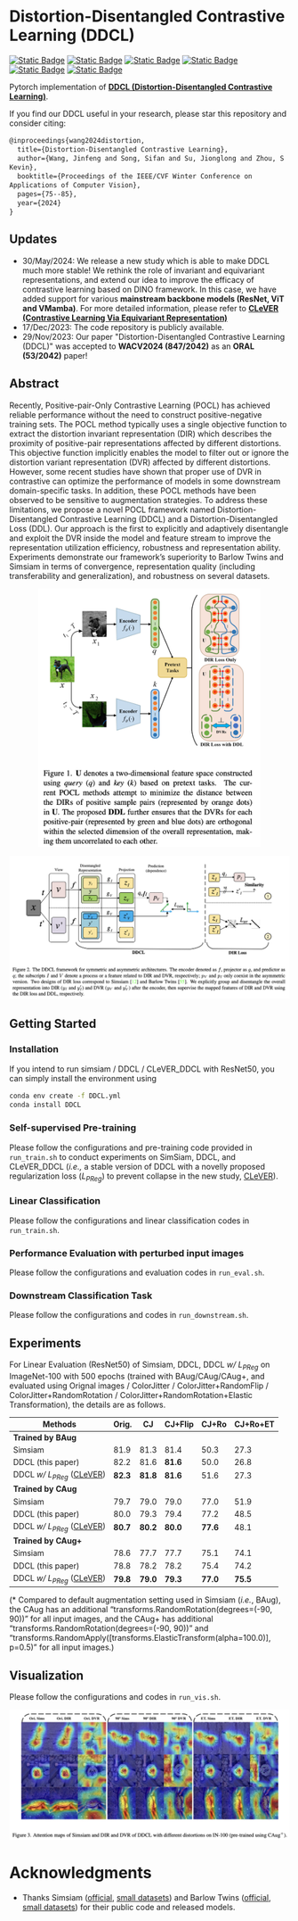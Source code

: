 # Distortion-Disentangled Contrastive Learning (DDCL)

[![Static Badge](https://img.shields.io/badge/WACV-2024-blue)](https://wacv2024.thecvf.com/)
[![Static Badge](https://img.shields.io/badge/DDCL-WACV2024-b31b1b)](https://openaccess.thecvf.com/content/WACV2024/html/Wang_Distortion-Disentangled_Contrastive_Learning_WACV_2024_paper.html)
[![Static Badge](https://img.shields.io/badge/DDCL-PDF-pink)](https://openaccess.thecvf.com/content/WACV2024/papers/Wang_Distortion-Disentangled_Contrastive_Learning_WACV_2024_paper.pdf)
[![Static Badge](https://img.shields.io/badge/Python-3.8.13-blue)]()
[![Static Badge](https://img.shields.io/badge/PyTorch-1.13.0-orange)]()
[![Static Badge](https://img.shields.io/badge/cudatoolkit-11.3.1-1f5e96)]()

Pytorch implementation of **[DDCL (Distortion-Disentangled Contrastive Learning)](https://openaccess.thecvf.com/content/WACV2024/papers/Wang_Distortion-Disentangled_Contrastive_Learning_WACV_2024_paper.pdf)**.

If you find our DDCL useful in your research, please star this repository and consider citing:

```
@inproceedings{wang2024distortion,
  title={Distortion-Disentangled Contrastive Learning},
  author={Wang, Jinfeng and Song, Sifan and Su, Jionglong and Zhou, S Kevin},
  booktitle={Proceedings of the IEEE/CVF Winter Conference on Applications of Computer Vision},
  pages={75--85},
  year={2024}
}
```

## Updates

- 30/May/2024: We release a new study which is able to make DDCL much more stable! We rethink the role of invariant and equivariant representations, and extend our idea to improve the efficacy of contrastive learning based on DINO framework. In this case, we have added support for various **mainstream backbone models (ResNet, ViT and VMamba)**. For more detailed information, please refer to **[CLeVER (Contrastive Learning Via Equivariant Representation)](https://github.com/SifanSong/CLeVER)**
- 17/Dec/2023: The code repository is publicly available.
- 29/Nov/2023: Our paper "Distortion-Disentangled Contrastive Learning (DDCL)" was accepted to **WACV2024 (847/2042)** as an **ORAL (53/2042)** paper!

## Abstract

Recently, Positive-pair-Only Contrastive Learning (POCL) has achieved reliable performance without the need to construct positive-negative training sets. The POCL method typically uses a single objective function to extract the distortion invariant representation (DIR) which describes the proximity of positive-pair representations affected by different distortions. This objective function implicitly enables the model to filter out or ignore the distortion variant representation (DVR) affected by different distortions. However, some recent studies have shown that proper use of DVR in contrastive can optimize the performance of models in some downstream domain-specific tasks. In addition, these POCL methods have been observed to be sensitive to augmentation strategies. To address these limitations, we propose a novel POCL framework named Distortion-Disentangled Contrastive Learning (DDCL) and a Distortion-Disentangled Loss (DDL). Our approach is the first to explicitly and adaptively disentangle and exploit the DVR inside the model and feature stream to improve the representation utilization efficiency, robustness and representation ability. Experiments demonstrate our framework’s superiority to Barlow Twins and Simsiam in terms of convergence, representation quality (including transferability and generalization), and robustness on several datasets.

<p align="center">
  <img src="Figures/DDCL_1.png" alt="DDCL1" width="400" />
</p>
<p align="center">
  <img src="Figures/DDCL_2.png" alt="DDCL2" />
</p>


## Getting Started

### Installation

If you intend to run simsiam / DDCL / CLeVER_DDCL with ResNet50, you can simply install the environment using

```bash
conda env create -f DDCL.yml
conda install DDCL
```

### Self-supervised Pre-training

Please follow the configurations and pre-training code provided in `run_train.sh` to conduct experiments on SimSiam, DDCL, and CLeVER_DDCL (*i.e.,* a stable version of DDCL with a novelly proposed regularization loss (*L<sub>PReg</sub>*) to prevent collapse in the new study, [CLeVER](https://github.com/SifanSong/CLeVER)).

### Linear Classification

Please follow the configurations and linear classification codes in `run_train.sh`.

### Performance Evaluation with perturbed input images

Please follow the configurations and evaluation codes in `run_eval.sh`.

### Downstream Classification Task

Please follow the configurations and codes in `run_downstream.sh`.

## Experiments

For Linear Evaluation (ResNet50) of Simsiam, DDCL, DDCL *w/ L<sub>PReg</sub>* on ImageNet-100 with 500 epochs (trained with BAug/CAug/CAug+, and evaluated using Orignal images / ColorJitter / ColorJitter+RandomFlip / ColorJitter+RandomRotation / ColorJitter+RandomRotation+Elastic Transformation), the details are as follows.

| Methods                                                      | Orig.    | CJ       | CJ+Flip  | CJ+Ro    | CJ+Ro+ET |
| ------------------------------------------------------------ | -------- | -------- | -------- | -------- | -------- |
| **Trained by BAug**                                          |          |          |          |          |          |
| Simsiam                                                      | 81.9     | 81.3     | 81.4     | 50.3     | 27.3     |
| DDCL (this paper)                                            | 82.2     | 81.6     | **81.6** | 50.0     | 26.8     |
| DDCL *w/ L<sub>PReg</sub>* ([CLeVER](https://github.com/SifanSong/CLeVER)) | **82.3** | **81.8** | **81.6** | 51.6     | 27.3     |
| **Trained by CAug**                                          |          |          |          |          |          |
| Simsiam                                                      | 79.7     | 79.0     | 79.0     | 77.0     | 51.9     |
| DDCL (this paper)                                            | 80.0     | 79.3     | 79.4     | 77.2     | 48.5     |
| DDCL *w/ L<sub>PReg</sub>* ([CLeVER](https://github.com/SifanSong/CLeVER)) | **80.7** | **80.2** | **80.0** | **77.6** | 48.1     |
| **Trained by CAug+**                                         |          |          |          |          |          |
| Simsiam                                                      | 78.6     | 77.7     | 77.7     | 75.1     | 74.1     |
| DDCL (this paper)                                            | 78.8     | 78.2     | 78.2     | 75.4     | 74.2     |
| DDCL *w/ L<sub>PReg</sub>* ([CLeVER](https://github.com/SifanSong/CLeVER)) | **79.8** | **79.0** | **79.3** | **77.0** | **75.5** |

(\* Compared to default augmentation setting used in Simsiam (*i.e.*, BAug), the CAug has an additional “transforms.RandomRotation(degrees=(-90, 90))” for all input images, and the CAug+ has additional “transforms.RandomRotation(degrees=(-90, 90))” and “transforms.RandomApply([transforms.ElasticTransform(alpha=100.0)], p=0.5)” for all input images.)

## Visualization

Please follow the configurations and codes in `run_vis.sh`.

<img src="Figures/DDCL_5.png" alt="DDCL" style="zoom: 80%;" />

# Acknowledgments

- Thanks Simsiam ([official](https://github.com/facebookresearch/simsiam), [small datasets](https://github.com/Reza-Safdari/SimSiam-91.9-top1-acc-on-CIFAR10)) and Barlow Twins ([official](https://github.com/facebookresearch/barlowtwins?tab=readme-ov-file), [small datasets](https://github.com/IgorSusmelj/barlowtwins)) for their public code and released models. 
